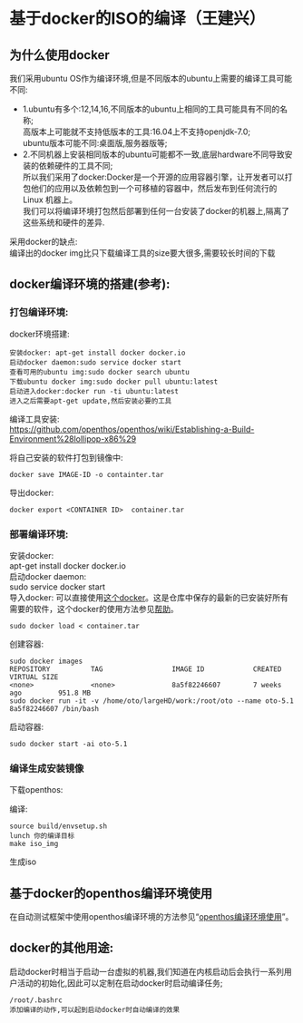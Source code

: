 # 基于docker的ISO的编译（王建兴）
## 为什么使用docker
我们采用ubuntu OS作为编译环境,但是不同版本的ubuntu上需要的编译工具可能不同:  
- 1.ubuntu有多个:12,14,16,不同版本的ubuntu上相同的工具可能具有不同的名称;  
高版本上可能就不支持低版本的工具:16.04上不支持openjdk-7.0;  
ubuntu版本可能不同:桌面版,服务器版等;  
- 2.不同机器上安装相同版本的ubuntu可能都不一致,底层hardware不同导致安装的依赖硬件的工具不同;  
所以我们采用了docker:Docker是一个开源的应用容器引擎，让开发者可以打包他们的应用以及依赖包到一个可移植的容器中，然后发布到任何流行的 Linux 机器上。  
我们可以将编译环境打包然后部署到任何一台安装了docker的机器上,隔离了这些系统和硬件的差异.  

采用docker的缺点:  
编译出的docker img比只下载编译工具的size要大很多,需要较长时间的下载  
## docker编译环境的搭建(参考):
### 打包编译环境:
docker环境搭建:  
```
安装docker: apt-get install docker docker.io
启动docker daemon:sudo service docker start
查看可用的ubuntu img:sudo docker search ubuntu
下载ubuntu docker img:sudo docker pull ubuntu:latest
启动进入docker:docker run -ti ubuntu:latest
进入之后需要apt-get update,然后安装必要的工具
```
编译工具安装:  
https://github.com/openthos/openthos/wiki/Establishing-a-Build-Environment%28lollipop-x86%29  

将自己安装的软件打包到镜像中:
```
docker save IMAGE-ID -o containter.tar
```
导出docker:
```
docker export <CONTAINER ID>  container.tar  
```
### 部署编译环境:
安装docker:   
apt-get install docker docker.io  
启动docker daemon:  
sudo service docker start  
导入docker:
可以直接使用[这个docker](https://github.com/openthos/tools_analysis/tree/master/openthos_compile_env)。这是仓库中保存的最新的已安装好所有需要的软件，这个docker的使用方法参见[帮助](https://github.com/openthos/tools_analysis/blob/master/README.md)。
```
sudo docker load < container.tar
```
创建容器:
```
sudo docker images
REPOSITORY          TAG                 IMAGE ID            CREATED             VIRTUAL SIZE
<none>              <none>              8a5f82246607        7 weeks ago         951.8 MB
sudo docker run -it -v /home/oto/largeHD/work:/root/oto --name oto-5.1 8a5f82246607 /bin/bash
```
启动容器:
```
sudo docker start -ai oto-5.1
```
### 编译生成安装镜像
下载openthos:

编译:
```
source build/envsetup.sh
lunch 你的编译目标
make iso_img
```
生成iso  

## 基于docker的openthos编译环境使用

在自动测试框架中使用openthos编译环境的方法参见“[openthos编译环境使用](https://github.com/openthos/tools_analysis/blob/master/README.md)”。

## docker的其他用途:
启动docker时相当于启动一台虚拟的机器,我们知道在内核启动后会执行一系列用户活动的初始化,因此可以定制在启动docker时启动编译任务;
```
/root/.bashrc
添加编译的动作,可以起到启动docker时自动编译的效果
```
